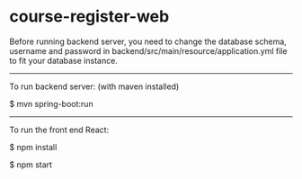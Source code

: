 # course-register-web

Before running backend server, you need to change the database schema, username and password in backend/src/main/resource/application.yml file to fit your database instance.

------------------------------------------------

To run backend server: (with maven installed) 

$ mvn spring-boot:run

------------------------------------------------

To run the front end React:

$ npm install

$ npm start
